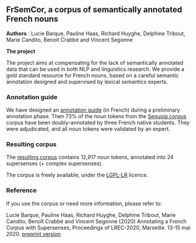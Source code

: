 ## FrSemCor, a corpus of semantically annotated French nouns

**Authors** : Lucie Barque, Pauline Haas, Richard Huyghe, Delphine Tribout, Marie Candito, Benoit Crabbé and Vincent Segonne

**The project** 

The project aims at compensating for the lack of semantically annotated data that can be used in both NLP and linguistics research. We provide a gold standard resource for French nouns, based on a careful semantic annotation designed and supervised by lexical semantics experts. 

### Annotation guide

We have designed an [annotation guide]() (in French) during a preliminary annotation phase. Then 73% of the noun tokens from the 
[Sequoia corpus](https://www.rocq.inria.fr/alpage-wiki/tiki-index.php?page=CorpusSequoia) corpus have been doubly-annotated by three French native students. They were adjudicated, and all noun tokens were validated by an expert. 

### Resulting corpus
The [resulting corpus]() contains 12,917 noun tokens, annotated into 24 supersenses (+ complex supersenses). 

The corpus is freely available, under the [LGPL-LR](https://spdx.org/licenses/LGPLLR.html) licence.

### Reference

If you use the corpus or need more information, please refer to:

Lucie Barque, Pauline Haas, Richard Huyghe, Delphine Tribout, Marie Candito, Benoît Crabbé and Vincent Segonne (2020) Annotating a French Corpus with Supersenses, Proceedings of LREC-2020, Marseille. 13-15 mai 2020. [preprint version](https://github.com/FrSemCor/FrSemCor/blob/master/Fr_SemCor_LREC2020.pdf)
